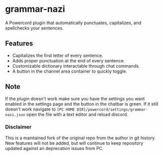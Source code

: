 # grammar-nazi
A Powercord plugin that automatically punctuates, capitalizes, and spellchecks your sentences.

## Features
* Capitalizes the first letter of every sentence.
* Adds proper punctuation at the end of every sentence.
* Customizable dictionary interactable through chat commands.
* A button in the channel area container to quickly toggle.

## Note
If the plugin doesn't work make sure you have the settings you want enabled in the settings page and the button in the chatbar is green. If it still doesn't work navigate to `[PC HOME DIR]/powercord/settings/grammar-nazi.json` open the file with a text editor and reload discord.

### Disclaimer
This is a maintained fork of the original repo from the author in git history.
New features will not be added, but will continue to keep repository updated against an deprecation issues from PC. 
